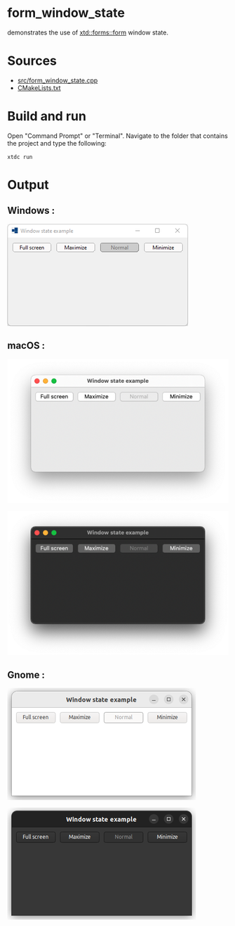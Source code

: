 # form_window_state

demonstrates the use of [xtd::forms::form](../../../../src/xtd.forms/include/xtd/forms/form.h) window state.

# Sources

* [src/form_window_state.cpp](src/form_window_state.cpp)
* [CMakeLists.txt](CMakeLists.txt)

# Build and run

Open "Command Prompt" or "Terminal". Navigate to the folder that contains the project and type the following:

```shell
xtdc run
```

# Output

## Windows :

![Screenshot](../../../../docs/pictures/examples/form_window_state_w.png)

## macOS :

![Screenshot](../../../../docs/pictures/examples/form_window_state_m.png)

![Screenshot](../../../../docs/pictures/examples/form_window_state_md.png)

## Gnome :

![Screenshot](../../../../docs/pictures/examples/form_window_state_g.png)

![Screenshot](../../../../docs/pictures/examples/form_window_state_gd.png)
